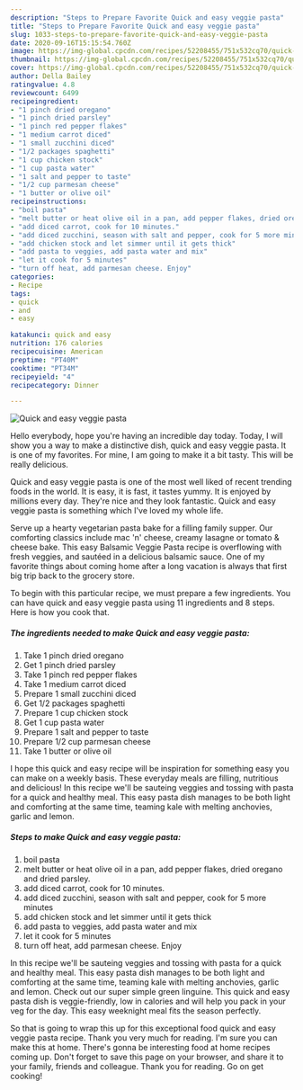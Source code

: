 ```yaml
---
description: "Steps to Prepare Favorite Quick and easy veggie pasta"
title: "Steps to Prepare Favorite Quick and easy veggie pasta"
slug: 1033-steps-to-prepare-favorite-quick-and-easy-veggie-pasta
date: 2020-09-16T15:15:54.760Z
image: https://img-global.cpcdn.com/recipes/52208455/751x532cq70/quick-and-easy-veggie-pasta-recipe-main-photo.jpg
thumbnail: https://img-global.cpcdn.com/recipes/52208455/751x532cq70/quick-and-easy-veggie-pasta-recipe-main-photo.jpg
cover: https://img-global.cpcdn.com/recipes/52208455/751x532cq70/quick-and-easy-veggie-pasta-recipe-main-photo.jpg
author: Della Bailey
ratingvalue: 4.8
reviewcount: 6499
recipeingredient:
- "1 pinch dried oregano"
- "1 pinch dried parsley"
- "1 pinch red pepper flakes"
- "1 medium carrot diced"
- "1 small zucchini diced"
- "1/2 packages spaghetti"
- "1 cup chicken stock"
- "1 cup pasta water"
- "1 salt and pepper to taste"
- "1/2 cup parmesan cheese"
- "1 butter or olive oil"
recipeinstructions:
- "boil pasta"
- "melt butter or heat olive oil in a pan, add pepper flakes, dried oregano and dried parsley."
- "add diced carrot, cook for 10 minutes."
- "add diced zucchini, season with salt and pepper, cook for 5 more minutes"
- "add chicken stock and let simmer until it gets thick"
- "add pasta to veggies, add pasta water and mix"
- "let it cook for 5 minutes"
- "turn off heat, add parmesan cheese. Enjoy"
categories:
- Recipe
tags:
- quick
- and
- easy

katakunci: quick and easy 
nutrition: 176 calories
recipecuisine: American
preptime: "PT40M"
cooktime: "PT34M"
recipeyield: "4"
recipecategory: Dinner

---
```



![Quick and easy veggie pasta](https://img-global.cpcdn.com/recipes/52208455/751x532cq70/quick-and-easy-veggie-pasta-recipe-main-photo.jpg)

Hello everybody, hope you're having an incredible day today. Today, I will show you a way to make a distinctive dish, quick and easy veggie pasta. It is one of my favorites. For mine, I am going to make it a bit tasty. This will be really delicious.

Quick and easy veggie pasta is one of the most well liked of recent trending foods in the world. It is easy, it is fast, it tastes yummy. It is enjoyed by millions every day. They're nice and they look fantastic. Quick and easy veggie pasta is something which I've loved my whole life.

Serve up a hearty vegetarian pasta bake for a filling family supper. Our comforting classics include mac &#39;n&#39; cheese, creamy lasagne or tomato &amp; cheese bake. This easy Balsamic Veggie Pasta recipe is overflowing with fresh veggies, and sautéed in a delicious balsamic sauce. One of my favorite things about coming home after a long vacation is always that first big trip back to the grocery store.


To begin with this particular recipe, we must prepare a few ingredients. You can have quick and easy veggie pasta using 11 ingredients and 8 steps. Here is how you cook that.

<!--inarticleads1-->

##### The ingredients needed to make Quick and easy veggie pasta:

1. Take 1 pinch dried oregano
1. Get 1 pinch dried parsley
1. Take 1 pinch red pepper flakes
1. Take 1 medium carrot diced
1. Prepare 1 small zucchini diced
1. Get 1/2 packages spaghetti
1. Prepare 1 cup chicken stock
1. Get 1 cup pasta water
1. Prepare 1 salt and pepper to taste
1. Prepare 1/2 cup parmesan cheese
1. Take 1 butter or olive oil


I hope this quick and easy recipe will be inspiration for something easy you can make on a weekly basis. These everyday meals are filling, nutritious and delicious! In this recipe we&#39;ll be sauteing veggies and tossing with pasta for a quick and healthy meal. This easy pasta dish manages to be both light and comforting at the same time, teaming kale with melting anchovies, garlic and lemon. 

<!--inarticleads2-->

##### Steps to make Quick and easy veggie pasta:

1. boil pasta
1. melt butter or heat olive oil in a pan, add pepper flakes, dried oregano and dried parsley.
1. add diced carrot, cook for 10 minutes.
1. add diced zucchini, season with salt and pepper, cook for 5 more minutes
1. add chicken stock and let simmer until it gets thick
1. add pasta to veggies, add pasta water and mix
1. let it cook for 5 minutes
1. turn off heat, add parmesan cheese. Enjoy


In this recipe we&#39;ll be sauteing veggies and tossing with pasta for a quick and healthy meal. This easy pasta dish manages to be both light and comforting at the same time, teaming kale with melting anchovies, garlic and lemon. Check out our super simple green linguine. This quick and easy pasta dish is veggie-friendly, low in calories and will help you pack in your veg for the day. This easy weeknight meal fits the season perfectly. 

So that is going to wrap this up for this exceptional food quick and easy veggie pasta recipe. Thank you very much for reading. I'm sure you can make this at home. There's gonna be interesting food at home recipes coming up. Don't forget to save this page on your browser, and share it to your family, friends and colleague. Thank you for reading. Go on get cooking!
